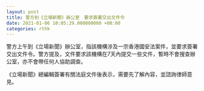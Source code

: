 ```yaml
---
layout: post
title: 警方到《立場新聞》辦公室　要求簽署交出文件令
date: 2021-01-06 10:05:29.000000000 +08:00
categories: rthk
---
```


警方上午到《立場新聞》辦公室，指該機構涉及一宗香港國安法案件，並要求簽署交出文件令。警方提及，文件要求該機構在7天內提交一些文件，暫時不會搜查辦公室，亦不會帶任何人協助調查。

《立場新聞》總編輯簽署有關法庭文件後表示，需要先了解內容，並諮詢律師意見。
